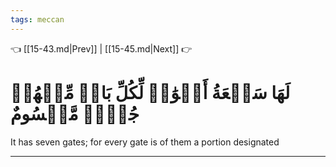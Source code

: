 ```yaml
---
tags: meccan
---
```


👈 [[15-43.md|Prev]] | [[15-45.md|Next]] 👉

# لَهَا سَبۡعَةُ أَبۡوَٰبٖ لِّكُلِّ بَابٖ مِّنۡهُمۡ جُزۡءٞ مَّقۡسُومٌ

It has seven gates; for every gate is of them a portion designated

---

